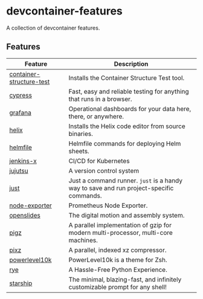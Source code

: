 # devcontainer-features

A collection of devcontainer features.

## Features

| Feature | Description |
|---|---|
| [container-structure-test](./src/container-structure-test) | Installs the Container Structure Test tool. |
| [cypress](./src/cypress) | Fast, easy and reliable testing for anything that runs in a browser. |
| [grafana](./src/grafana) | Operational dashboards for your data here, there, or anywhere. |
| [helix](./src/helix) | Installs the Helix code editor from source binaries. |
| [helmfile](./src/helmfile) | Helmfile commands for deploying Helm sheets. |
| [jenkins-x](./src/jenkins-x) | CI/CD for Kubernetes |
| [jujutsu](./src/jujutsu) | A version control system |
| [just](./src/just) | Just a command runner. `just` is a handy way to save and run project-specific commands. |
| [node-exporter](./src/node-exporter) | Prometheus Node Exporter. |
| [openslides](./src/openslides) | The digital motion and assembly system. |
| [pigz](./src/pigz) | A parallel implementation of gzip for modern multi-processor, multi-core machines. |
| [pixz](./src/pixz) | A parallel, indexed xz compressor. |
| [powerlevel10k](./src/powerlevel10k) | PowerLevel10k is a theme for Zsh. |
| [rye](./src/rye) | A Hassle-Free Python Experience. |
| [starship](./src/starship) | The minimal, blazing-fast, and infinitely customizable prompt for any shell! |
